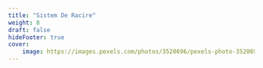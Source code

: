 ```yaml
---
title: "Sistem De Racire"
weight: 8
draft: false
hideFooter: true
cover:
    image: https://images.pexels.com/photos/3520696/pexels-photo-3520696.jpeg?auto=compress&cs=tinysrgb&w=1260&h=750&dpr=1
---
```

